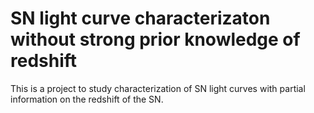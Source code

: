 # SN light curve characterizaton without strong prior knowledge of redshift

This is a project to study characterization of SN light curves with partial
information on the redshift of the SN.

## 
